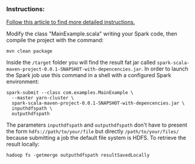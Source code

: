 ### Instructions:

[Follow this article to find more detailed instructions.](https://nosqlnocry.wordpress.com/2015/02/27/how-to-build-a-spark-fat-jar-in-scala-and-submit-a-job/)

Modify the class "MainExample.scala" writing your Spark code, then compile the project with the command:

```mvn clean package```

Inside the ```/target``` folder you will find the result fat jar called ```spark-scala-maven-project-0.0.1-SNAPSHOT-with-depencencies.jar```. In order to launch the Spark job use this command in a shell with a configured Spark environment:

    spark-submit --class com.examples.MainExample \
      --master yarn-cluster \
      spark-scala-maven-project-0.0.1-SNAPSHOT-with-depencencies.jar \
      inputhdfspath \
      outputhdfspath

The parameters ```inputhdfspath``` and ```outputhdfspath``` don't have to present the form ```hdfs://path/to/your/file``` but directly ```/path/to/your/files/``` because submitting a job the default file system is HDFS. To retrieve the result locally:

    hadoop fs -getmerge outputhdfspath resultSavedLocally
